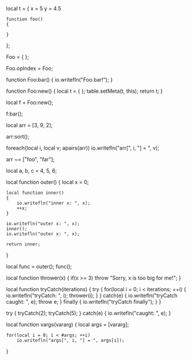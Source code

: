 local t =
{
	x = 5
	y = 4.5
	
	function foo()
	{
		
	}
};

Foo = { };

Foo.opIndex = Foo;

function Foo:bar()
{
	io.writefln("Foo.bar!");
}

function Foo:new()
{
	local t = { };
	table.setMeta(t, this);
	return t;
}

local f = Foo:new();

f:bar();

local arr = [3, 9, 2];

arr:sort();

foreach(local i, local v; apairs(arr))
	io.writefln("arr[", i, "] = ", v);

arr ~= ["foo", "far"];

local a, b, c = 4, 5, 6;

local function outer()
{
	local x = 0;

	local function inner()
	{	
		io.writefln("inner x: ", x);
		++x;
	}

	io.writefln("outer x: ", x);
	inner();
	io.writefln("outer x: ", x);

	return inner;
}

local func = outer();
func();

local function thrower(x)
{
	if(x >= 3)
		throw "Sorry, x is too big for me!";
}

local function tryCatch(iterations)
{
	try
	{
		for(local i = 0; i < iterations; ++i)
		{
			io.writefln("tryCatch: ", i);
			thrower(i);
		}
	}
	catch(e)
	{
		io.writefln("tryCatch caught: ", e);
		throw e;
	}
	finally
	{
		io.writefln("tryCatch finally");
	}
}

try
{
	tryCatch(2);
	tryCatch(5);
}
catch(e)
{
	io.writefln("caught: ", e);
}

local function vargs(vararg)
{
	local args = [vararg];
	
	for(local i = 0; i < #args; ++i)
		io.writefln("args[", i, "] = ", args[i]);
}